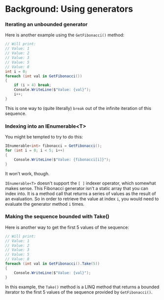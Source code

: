 # Background: Using generators

### Iterating an unbounded generator
Here is another example using the `GetFibonacci()` method:

```csharp
// Will print:
// Value: 1
// Value: 2
// Value: 3
// Value: 5
// Value: 8
int i = 0;
foreach (int val in GetFibonacci())
{
    if (i > 4) break;
    Console.WriteLine($"Value: {val}");
    i++;
}
```

This is one way to (quite literally) `break` out of the infinite iteration of this sequence.

### Indexing into an IEnumerable&lt;T&gt;
You might be tempted to try to do this:

```csharp
IEnumerable<int> fibonacci = GetFibonacci();
for (int i = 0; i < 5; i++)
{
    Console.WriteLine($"Value: {fibonacci[i]}");
}
```

It won't work, though.

`IEnumerable<T>` doesn't support the `[ ]` indexer operator, which somewhat makes sense. This Fibonacci generator isn't a static array that you can index into. It is a method call that returns a series of values as the result of an evaluation. So in order to retrieve the value at index `i`, you would need to evaluate the generator method `i` times.

### Making the sequence bounded with Take()
Here is another way to get the first 5 values of the sequence:

```csharp
// Will print:
// Value: 1
// Value: 2
// Value: 3
// Value: 5
// Value: 8
foreach (int val in GetFibonacci().Take(5))
{
    Console.WriteLine($"Value: {val}");
}
```

In this example, the `Take()` method is a LINQ method that returns a bounded iterator to the first 5 values of the sequence provided by `GetFibonacci()`.
